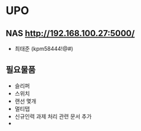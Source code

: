 # UPO

## NAS http://192.168.100.27:5000/
  - 최태준 (kpm58444!@#)
## 필요물품
  - 슬리퍼
  - 스위치
  - 랜선 몇개
  - 멀티탭
  - 신규인력 과제 처리 관련 문서 추가
  - 
